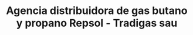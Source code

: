 ---
title: "Agencia distribuidora de gas butano y propano Repsol - Tradigas sau"
url: /ponte-do-porto/agencia-distribuidora-de-gas-butano-y-propano-repsol-tradigas-sau/
shop: gas
---